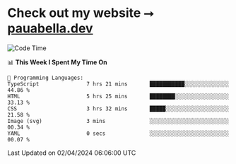 # Check out my website ⭢ [pauabella.dev](https://pauabella.dev)

<!--START_SECTION:waka-->
![Code Time](http://img.shields.io/badge/Code%20Time-3%2C161%20hrs%2048%20mins-blue)

📊 **This Week I Spent My Time On** 

```text
💬 Programming Languages: 
TypeScript               7 hrs 21 mins       ███████████░░░░░░░░░░░░░░   44.86 % 
HTML                     5 hrs 25 mins       ████████░░░░░░░░░░░░░░░░░   33.13 % 
CSS                      3 hrs 32 mins       █████░░░░░░░░░░░░░░░░░░░░   21.58 % 
Image (svg)              3 mins              ░░░░░░░░░░░░░░░░░░░░░░░░░   00.34 % 
YAML                     0 secs              ░░░░░░░░░░░░░░░░░░░░░░░░░   00.07 % 
```


 Last Updated on 02/04/2024 06:06:00 UTC
<!--END_SECTION:waka-->
